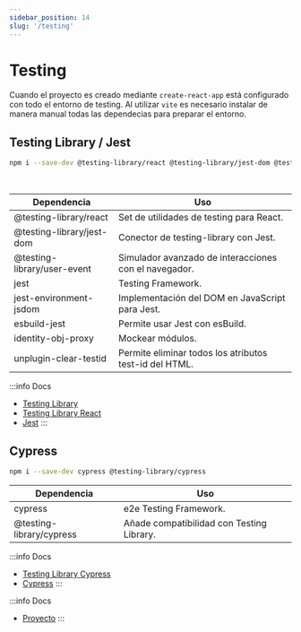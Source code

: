 ```yaml
---
sidebar_position: 14
slug: '/testing'
---
```


# Testing
Cuando el proyecto es creado mediante `create-react-app` está configurado con todo el entorno de testing. Al utilizar `vite` es necesario instalar de manera manual todas las dependecias para preparar el entorno.

## Testing Library / Jest

```bash
npm i --save-dev @testing-library/react @testing-library/jest-dom @testing-library/user-event jest jest-environment-jsdom esbuild-jest identity-obj-proxy unplugin-clear-testid
```
<br />

<div style={{textAlign:'center'}}>
<table style={{display: 'inline-block'}}>
<thead>
<tr><th>Dependencia</th><th>Uso</th></tr>
</thead>
<tbody>
<tr><td>@testing-library/react</td><td>Set de utilidades de testing para React.</td></tr>
<tr><td>@testing-library/jest-dom</td><td>Conector de testing-library con Jest.</td></tr>
<tr><td>@testing-library/user-event</td><td>Simulador avanzado de interacciones con el navegador.</td></tr>
<tr><td>jest</td><td>Testing Framework.</td></tr>
<tr><td>jest-environment-jsdom</td><td>Implementación del DOM en JavaScript para Jest.</td></tr>
<tr><td>esbuild-jest</td><td>Permite usar Jest con esBuild.</td></tr>
<tr><td>identity-obj-proxy</td><td>Mockear módulos.</td></tr>
<tr><td>unplugin-clear-testid</td><td>Permite eliminar todos los atributos test-id del HTML.</td></tr>
</tbody>
</table>
</div>

:::info Docs
* [Testing Library](https://testing-library.com/docs/queries/about)
* [Testing Library React](https://testing-library.com/docs/react-testing-library/intro)
* [Jest](https://jestjs.io/es-ES/)
:::

## Cypress
```bash
npm i --save-dev cypress @testing-library/cypress
```

<div style={{textAlign:'center'}}>
<table style={{display: 'inline-block'}}>
<thead>
<tr><th>Dependencia</th><th>Uso</th></tr>
</thead>
<tbody>
<tr><td>cypress</td><td>e2e Testing Framework.</td></tr>
<tr><td>@testing-library/cypress</td><td>Añade compatibilidad con Testing Library.</td></tr>
</tbody>
</table>
</div>

:::info Docs
* [Testing Library Cypress](https://testing-library.com/docs/cypress-testing-library/intro)
* [Cypress](https://www.cypress.io/)
:::

:::info Docs
* [Proyecto](https://github.com/hondilla/react-course/tree/edge/12.0-testing)
:::